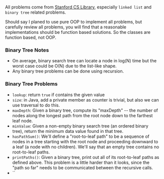 All problems come from [Stanford CS Library](http://cslibrary.stanford.edu/), especially `linked list` and `binary tree` related problems.

Should say I planed to use pure OOP to implement all problems, but carefully review all problems, you will find that a reasonable implementations should be function based solutions. So the classes are function based, not OOP.

### Binary Tree Notes

+ On average, binary search tree can locate a node in log(N) time but the worst case could be O(N) due to the list-like shape.
+ Any binary tree problems can be done using recursion.

### Binary Tree Problems

+ `lookup`: return `true` if contains the given value
+ `size`: in Java, add a private member as counter is trivial, but also we can use traversal to do this.
+ `maxDepth`: Given a binary tree, compute its "maxDepth" -- the number of nodes along the longest path from the root node down to the farthest leaf node. 
+ `minValue`: Given a non-empty binary search tree (an ordered binary tree), return the minimum data value found in that tree.
+ `hasPathSum()`: We'll define a "root-to-leaf path" to be a sequence of nodes in a tree starting with the root node and proceeding downward to a leaf (a node with no children). We'll say that an empty tree contains no root-to-leaf paths.
+ `printPaths()`: Given a binary tree, print out all of its root-to-leaf paths as defined above. This problem is a little harder than it looks, since the "path so far" needs to be communicated between the recursive calls.
+ ``
